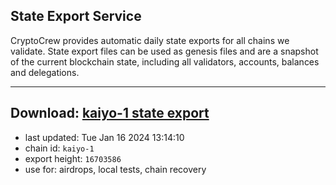 ## State Export Service
CryptoCrew provides automatic daily state exports for all chains we validate. State export files can be used as genesis files and are a snapshot of the current blockchain state, including all validators, accounts, balances and delegations.

---
**Download: [kaiyo-1 state export](https://dl.ccvalidators.com/SERVICE/kujira/kaiyo-1_export_16703586.json)**
---

- last updated: Tue Jan 16 2024 13:14:10
- chain id: `kaiyo-1`
- export height: `16703586`
- use for: airdrops, local tests, chain recovery

